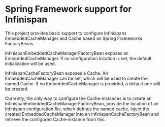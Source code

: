 Spring Framework support for Infinispan
=======================================

This project provides basic support to configure Infinispans EmbeddedCacheManager and Cache
based on Spring Frameworks FactoryBeans.

InfinispanEmbeddedCacheManagerFactoryBean exposes an EmbeddedCacheManager. 
If no configuration location is set, the default initialization will be used.

InfinispanCacheFactoryBean exposes a Cache. An EmbeddedCacheManager can be set, which will be used to create the named Cache. 
If no EmbeddedCacheManager is provided, a default one will be created.

Currently, the only way to configure the Cache-instances is to create an InfinispanEmbeddedCacheManagerFactoryBean, 
provide the location of an Infinispan configuration file, which defines the named cache, inject the created EmbeddedCacheManager 
into an InfinispanCacheFactoryBean and retrieve the configured Cache-instance from this.
